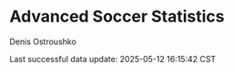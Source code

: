 # Advanced Soccer Statistics
Denis Ostroushko

<!-- gfm -->

Last successful data update: 2025-05-12 16:15:42 CST
